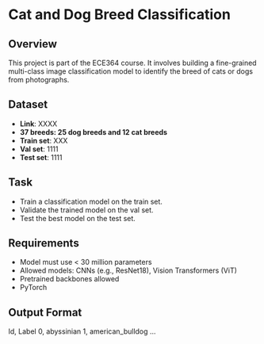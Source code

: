 # Cat and Dog Breed Classification

## Overview
This project is part of the ECE364 course. It involves building a fine-grained multi-class image classification model to identify the breed of cats or dogs from photographs.

## Dataset
- **Link**: XXXX
- **37 breeds: 25 dog breeds and 12 cat breeds**
- **Train set**: XXX
- **Val set**: 1111
- **Test set**: 1111

## Task
- Train a classification model on the train set.
- Validate the trained model on the val set.
- Test the best model on the test set.

## Requirements
- Model must use < 30 million parameters
- Allowed models: CNNs (e.g., ResNet18), Vision Transformers (ViT)
- Pretrained backbones allowed
- PyTorch

## Output Format
Id, Label
0, abyssinian
1, american_bulldog
...


